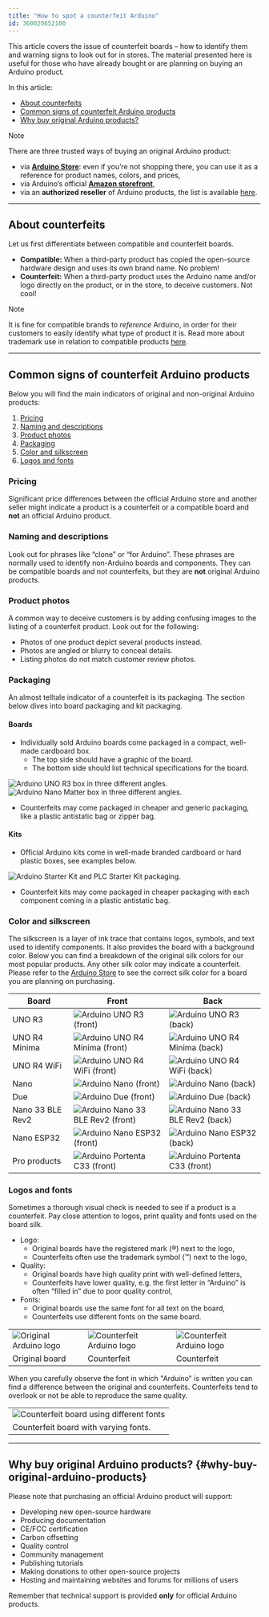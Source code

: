 ```yaml
---
title: "How to spot a counterfeit Arduino"
id: 360020652100
---
```


This article covers the issue of counterfeit boards – how to identify them and warning signs to look out for in stores. The material presented here is useful for those who have already bought or are planning on buying an Arduino product.

In this article:

* [About counterfeits](#about-counterfeits)
* [Common signs of counterfeit Arduino products](#common-signs-of-counterfeit-arduino-products)
* [Why buy original Arduino products?](#why-buy-original-arduino-products)

> [!NOTE]
> There are three trusted ways of buying an original Arduino product:
>
> * via **[Arduino Store](https://store.arduino.cc/)**: even if you’re not shopping there, you can use it as a reference for product names, colors, and prices,
> * via Arduino’s official **[Amazon storefront](https://www.amazon.com/stores/Arduino/page/E4CD2702-3533-4B57-8BE2-6786AA74DC08)**,
> * via an **authorized reseller** of Arduino products, the list is available [here](https://store.arduino.cc/pages/distributors?srsltid=AfmBOoqsTcAm6WJViIrV49PnUJcVt3zQ2cxOoA8UbE0c_B-e4VhKmleN).

---

## About counterfeits

Let us first differentiate between compatible and counterfeit boards.

* **Compatible:** When a third-party product has copied the open-source hardware design and uses its own brand name. No problem!
* **Counterfeit:** When a third-party product uses the Arduino name and/or logo directly on the product, or in the store, to deceive customers. Not cool!

> [!NOTE]
> It is fine for compatible brands to *reference* Arduino, in order for their customers to easily identify what type of product it is. Read more about trademark use in relation to compatible products [here](https://www.arduino.cc/en/trademark/guides/trademark-guide-for-compatible-products/).

---

## Common signs of counterfeit Arduino products

Below you will find the main indicators of original and non-original Arduino products:

1. [Pricing](#pricing)
2. [Naming and descriptions](#naming-and-descriptions)
3. [Product photos](#product-photos)
4. [Packaging](#packaging)
5. [Color and silkscreen](#color-and-silkscreen)
6. [Logos and fonts](#logos-and-fonts)

### Pricing

Significant price differences between the official Arduino store and another seller might indicate a product is a counterfeit or a compatible board and **not** an official Arduino product.

### Naming and descriptions

Look out for phrases like “clone” or “for Arduino”. These phrases are normally used to identify non-Arduino boards and components. They can be compatible boards and not counterfeits, but they are **not** original Arduino products.

### Product photos

A common way to deceive customers is by adding confusing images to the listing of a counterfeit product. Look out for the following:

* Photos of one product depict several products instead.
* Photos are angled or blurry to conceal details.
* Listing photos do not match customer review photos.

### Packaging

An almost telltale indicator of a counterfeit is its packaging. The section below dives into board packaging and kit packaging.

#### Boards

* Individually sold Arduino boards come packaged in a compact, well-made cardboard box.
  * The top side should have a graphic of the board.
  * The bottom side should list technical specifications for the board.

![Arduino UNO R3 box in three different angles.](img/counterfeit/uno-r3-box-in-three-angles.png)
![Arduino Nano Matter box in three different angles.](img/counterfeit/nano-matter-box-in-three-angles.png)

* Counterfeits may come packaged in cheaper and generic packaging, like a plastic antistatic bag or zipper bag.

#### Kits

* Official Arduino kits come in well-made branded cardboard or hard plastic boxes, see examples below.

![Arduino Starter Kit and PLC Starter Kit packaging.](img/counterfeit/kits-boxes.png)

* Counterfeit kits may come packaged in cheaper packaging with each component coming in a plastic antistatic bag.

### Color and silkscreen

The silkscreen is a layer of ink trace that contains logos, symbols, and text used to identify components. It also provides the board with a background color. Below you can find a breakdown of the original silk colors for our most popular products. Any other silk color may indicate a counterfeit. Please refer to the [Arduino Store](https://store.arduino.cc/) to see the correct silk color for a board you are planning on purchasing.

Board            | Front                                                                                        | Back
---              | ---                                                                                          | ---
UNO R3           | ![Arduino UNO R3 (front)](img/counterfeit/A000066_front.03.jpg)            | ![Arduino UNO R3 (back)](img/counterfeit/A000066_back.04.jpg)
UNO R4 Minima    | ![Arduino UNO R4 Minima (front)](img/counterfeit/ABX00080_03.front.jpg)    | ![Arduino UNO R4 Minima (back)](img/counterfeit/ABX00080_04.back.jpg)
UNO R4 WiFi      | ![Arduino UNO R4 WiFi (front)](img/counterfeit/ABX00087_03.front.jpg)      | ![Arduino UNO R4 WiFi (back)](img/counterfeit/ABX00087_04.back.jpg)
Nano             | ![Arduino Nano (front)](img/counterfeit/A000005_03.front.jpg)              | ![Arduino Nano (back)](img/counterfeit/A000005_04.back.jpg)
Due              | ![Arduino Due (front)](img/counterfeit/A000062_front.jpg)                  | ![Arduino Due (back)](img/counterfeit/A000062_back.jpg)
Nano 33 BLE Rev2 | ![Arduino Nano 33 BLE Rev2 (front)](img/counterfeit/ABX00069_03.front.jpg) | ![Arduino Nano 33 BLE Rev2 (back)](img/counterfeit/ABX00069_04.back.jpg)
Nano ESP32       | ![Arduino Nano ESP32 (front)](img/counterfeit/ABX00092_03.front.jpg)       | ![Arduino Nano ESP32 (back)](img/counterfeit/ABX00092_04.back.jpg)
Pro products     | ![Arduino Portenta C33 (front)](img/counterfeit/ABX00074_03.front.jpg)     | ![Arduino Portenta C33 (front)](img/counterfeit/ABX00074_04.back.jpg)

### Logos and fonts

Sometimes a thorough visual check is needed to see if a product is a counterfeit. Pay close attention to logos, print quality and fonts used on the board silk.

* Logo:
  * Original boards have the registered mark (®) next to the logo,
  * Counterfeits often use the trademark symbol (™) next to the logo,
* Quality:
  * Original boards have high quality print with well-defined letters,
  * Counterfeits have lower quality, e.g. the first letter in “Arduino” is often “filled in” due to poor quality control,
* Fonts:
  * Original boards use the same font for all text on the board,
  * Counterfeits use different fonts on the same board.

<table class="img-captions">
  <tr>
    <td><img src="img/counterfeit/Logo_Ok.jpg" alt="Original Arduino logo"></td>
    <td><img src="img/counterfeit/Logo_Fake.jpg" alt="Counterfeit Arduino logo"></td>
    <td><img src="img/counterfeit/Logo_Fake_2.jpg" alt="Counterfeit Arduino logo"></td>
  </tr>
  <tr>
    <td>Original board</td>
    <td>Counterfeit</td>
    <td>Counterfeit</td>
  </tr>
</table>

When you carefully observe the font in which "Arduino" is written you can find a difference between the original and counterfeits. Counterfeits tend to overlook or not be able to reproduce the same quality.

<table class="img-captions">
  <tr>
    <td><img src="img/counterfeit/fake_fonts.jpg" alt="Counterfeit board using different fonts"></td>
  </tr>
  <tr>
    <td>Counterfeit board with varying fonts.</td>
  </tr>
</table>

---

## Why buy original Arduino products? {#why-buy-original-arduino-products}

Please note that purchasing an official Arduino product will support:

* Developing new open-source hardware
* Producing documentation
* CE/FCC certification
* Carbon offsetting
* Quality control
* Community management
* Publishing tutorials
* Making donations to other open-source projects
* Hosting and maintaining websites and forums for millions of users

Remember that technical support is provided **only** for official Arduino products.
